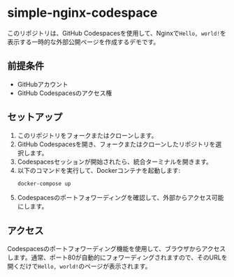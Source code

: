 # simple-nginx-codespace

このリポジトリは、GitHub Codespacesを使用して、Nginxで`Hello, world!`を表示する一時的な外部公開ページを作成するデモです。

## 前提条件

- GitHubアカウント
- GitHub Codespacesのアクセス権

## セットアップ

1. このリポジトリをフォークまたはクローンします。
2. GitHub Codespacesを開き、フォークまたはクローンしたリポジトリを選択します。
3. Codespacesセッションが開始されたら、統合ターミナルを開きます。
4. 以下のコマンドを実行して、Dockerコンテナを起動します:
   ```bash
   docker-compose up
   ```
5. Codespacesのポートフォワーディングを確認して、外部からアクセス可能にします。

## アクセス

Codespacesのポートフォワーディング機能を使用して、ブラウザからアクセスします。通常、ポート80が自動的にフォワーディングされますので、そのURLを開くだけで`Hello, world!`のページが表示されます。
